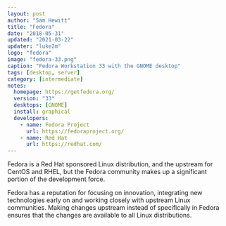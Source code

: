 ```yaml
---
layout: post
author: "Sam Hewitt"
title: "Fedora"
date: "2018-05-31"
updated: "2021-03-22"
updater: "luke2m"
logo: "fedora"
image: "fedora-33.png"
caption: "Fedora Workstation 33 with the GNOME desktop"
tags: [desktop, server]
category: [intermediate]
notes:
  homepage: https://getfedora.org/
  version: "33"
  desktops: [GNOME]
  install: graphical
  developers:
    - name: Fedora Project
      url: https://fedoraproject.org/
    - name: Red Hat
      url: https://redhat.com/
---
```


Fedora is a Red Hat sponsored Linux distribution, and the upstream for CentOS and RHEL, but the Fedora community makes up a significant portion of the development force.

Fedora has a reputation for focusing on innovation, integrating new technologies early on and working closely with upstream Linux communities. Making changes upstream instead of specifically in Fedora ensures that the changes are available to all Linux distributions.
